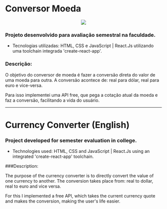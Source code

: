 # Conversor Moeda

<p align="center">
  <img src="https://i.imgur.com/t1g8qBU.png">
</p>

### Projeto desenvolvido para avaliação semestral na faculdade.

* Tecnologias utilizadas: HTML, CSS e JavaScript | React.Js utilizando uma toolchain integrada 'create-react-app'.

### Descrição:

O objetivo do conversor de moeda é fazer a conversão direta do valor de uma moeda para outra. A conversão acontece de: real para dólar, real para euro e vice-versa.

Para isso implementei uma API free, que pega a cotação atual da moeda e faz a conversão, facilitando a vida do usuário.

-----------------------------------------------------------------------------------------------------------------------------

# Currency Converter (English)

### Project developed for semester evaluation in college.

* Technologies used: HTML, CSS and JavaScript | React.Js using an integrated 'create-react-app' toolchain.

###Description:

The purpose of the currency converter is to directly convert the value of one currency to another. The conversion takes place from: real to dollar, real to euro and vice versa.

For this I implemented a free API, which takes the current currency quote and makes the conversion, making the user's life easier.
